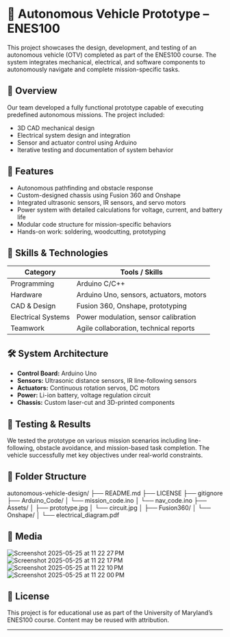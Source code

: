 # 🤖 Autonomous Vehicle Prototype – ENES100

This project showcases the design, development, and testing of an autonomous vehicle (OTV) completed as part of the ENES100 course. The system integrates mechanical, electrical, and software components to autonomously navigate and complete mission-specific tasks.

## 📌 Overview

Our team developed a fully functional prototype capable of executing predefined autonomous missions. The project included:
- 3D CAD mechanical design
- Electrical system design and integration
- Sensor and actuator control using Arduino
- Iterative testing and documentation of system behavior

## 🚗 Features

- Autonomous pathfinding and obstacle response
- Custom-designed chassis using Fusion 360 and Onshape
- Integrated ultrasonic sensors, IR sensors, and servo motors
- Power system with detailed calculations for voltage, current, and battery life
- Modular code structure for mission-specific behaviors
- Hands-on work: soldering, woodcutting, prototyping

## 🧠 Skills & Technologies

| Category           | Tools / Skills                           |
|--------------------|-------------------------------------------|
| Programming        | Arduino C/C++                             |
| Hardware           | Arduino Uno, sensors, actuators, motors  |
| CAD & Design       | Fusion 360, Onshape, prototyping          |
| Electrical Systems | Power modulation, sensor calibration      |
| Teamwork           | Agile collaboration, technical reports    |

## 🛠 System Architecture

- **Control Board:** Arduino Uno
- **Sensors:** Ultrasonic distance sensors, IR line-following sensors
- **Actuators:** Continuous rotation servos, DC motors
- **Power:** Li-ion battery, voltage regulation circuit
- **Chassis:** Custom laser-cut and 3D-printed components

## 🧪 Testing & Results

We tested the prototype on various mission scenarios including line-following, obstacle avoidance, and mission-based task completion. The vehicle successfully met key objectives under real-world constraints.

## 📁 Folder Structure

autonomous-vehicle-design/
├── README.md
├── LICENSE
├── gitignore
├── Arduino_Code/
│ └── mission_code.ino
│ └── nav_code.ino
├── Assets/
│ ├── prototype.jpg
│ └── circuit.jpg
│ ├── Fusion360/
│ └── Onshape/
│ └── electrical_diagram.pdf

## 📸 Media

![Screenshot 2025-05-25 at 11 22 27 PM](https://github.com/user-attachments/assets/94af19e3-2d6f-47e3-8c2a-487d271df1b3)
![Screenshot 2025-05-25 at 11 22 17 PM](https://github.com/user-attachments/assets/b8f83e4e-122e-4ce4-874c-495cd4664a3a)
![Screenshot 2025-05-25 at 11 22 10 PM](https://github.com/user-attachments/assets/a0599d4b-27a6-44ae-8aa4-a1d33b29aa5a)
![Screenshot 2025-05-25 at 11 22 00 PM](https://github.com/user-attachments/assets/2b3c6027-34b5-4e3c-9dad-ca55df18f05b)

## 🧾 License

This project is for educational use as part of the University of Maryland’s ENES100 course. Content may be reused with attribution.

---
